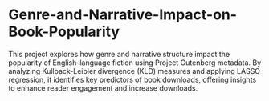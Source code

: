 # Genre-and-Narrative-Impact-on-Book-Popularity
This project explores how genre and narrative structure impact the popularity of English-language fiction using Project Gutenberg metadata. By analyzing Kullback-Leibler divergence (KLD) measures and applying LASSO regression, it identifies key predictors of book downloads, offering insights to enhance reader engagement and increase downloads.
